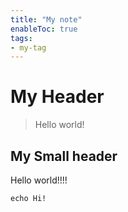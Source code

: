 ```yaml
---
title: "My note"
enableToc: true
tags:
- my-tag
---
```


# My Header

> Hello world!

## My Small header

Hello world!!!!

```shell
echo Hi!
```
